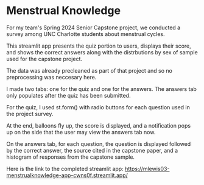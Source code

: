 # Menstrual Knowledge

For my team's Spring 2024 Senior Capstone project, we conducted a survey among UNC Charlotte students about menstrual cycles.

This streamlit app presents the quiz portion to users, displays their score, and shows the correct answers along with the distrbutions by sex of sample used for the capstone project. 

The data was already precleaned as part of that project and so no preprocessing was neccesary here.

I made two tabs: one for the quiz and one for the answers. The answers tab only populates after the quiz has been submitted.

For the quiz, I used st.form() with radio buttons for each question used in the project survey.

At the end, balloons fly up, the score is displayed, and a notification pops up on the side that the user may view the answers tab now.

On the answers tab, for each question, the question is displayed followed by the correct answer, the source cited in the capstone paper, and a histogram of responses from the capstone sample.

Here is the link to the completed streamlit app: [https://mlewis03-menstrualknowledge-app-cwns0f.streamlit.app/ ](https://mlewis03-menstrualknowledge-app-cwns0f.streamlit.app/)

